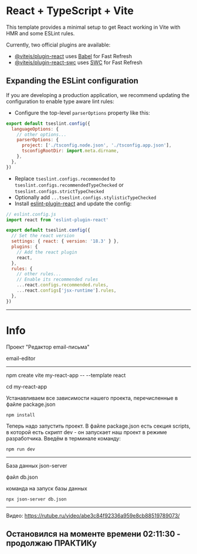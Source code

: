 # React + TypeScript + Vite

This template provides a minimal setup to get React working in Vite with HMR and some ESLint rules.

Currently, two official plugins are available:

- [@vitejs/plugin-react](https://github.com/vitejs/vite-plugin-react/blob/main/packages/plugin-react/README.md) uses [Babel](https://babeljs.io/) for Fast Refresh
- [@vitejs/plugin-react-swc](https://github.com/vitejs/vite-plugin-react-swc) uses [SWC](https://swc.rs/) for Fast Refresh

## Expanding the ESLint configuration

If you are developing a production application, we recommend updating the configuration to enable type aware lint rules:

- Configure the top-level `parserOptions` property like this:

```js
export default tseslint.config({
  languageOptions: {
    // other options...
    parserOptions: {
      project: ['./tsconfig.node.json', './tsconfig.app.json'],
      tsconfigRootDir: import.meta.dirname,
    },
  },
})
```

- Replace `tseslint.configs.recommended` to `tseslint.configs.recommendedTypeChecked` or `tseslint.configs.strictTypeChecked`
- Optionally add `...tseslint.configs.stylisticTypeChecked`
- Install [eslint-plugin-react](https://github.com/jsx-eslint/eslint-plugin-react) and update the config:

```js
// eslint.config.js
import react from 'eslint-plugin-react'

export default tseslint.config({
  // Set the react version
  settings: { react: { version: '18.3' } },
  plugins: {
    // Add the react plugin
    react,
  },
  rules: {
    // other rules...
    // Enable its recommended rules
    ...react.configs.recommended.rules,
    ...react.configs['jsx-runtime'].rules,
  },
})
```

-------------------------


# Info

Проект "Редактор email-письма"

email-editor

-------------------------------------------------------

npm create vite my-react-app -- --template react

cd my-react-app

Устанавливаем все зависимости нашего проекта, перечисленные в файле package.json

    npm install

Теперь надо запустить проект. В файле package.json есть секция scripts,
в которой есть скрипт dev - он запускает наш проект в режиме разработчика.
Введём в терминале команду:

    npm run dev

-------------------------

База данных json-server

файл db.json

команда на запуск базы данных

    npx json-server db.json



------------------------

Видео: https://rutube.ru/video/abe3c84f92336a959e8cb88519789073/

## Остановился на моменте времени 02:11:30  - продолжаю ПРАКТИКу



